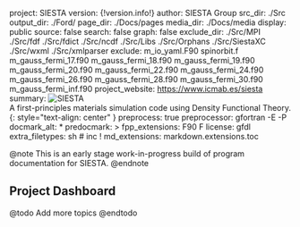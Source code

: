 project: SIESTA
version: {!version.info!}
author: SIESTA Group
src_dir: ./Src
output_dir: ./Ford/
page_dir: ./Docs/pages
media_dir: ./Docs/media
display: public
source: false
search: false
graph: false
exclude_dir: ./Src/MPI
             ./Src/fdf
             ./Src/fdict
             ./Src/ncdf
             ./Src/Libs
             ./Src/Orphans
             ./Src/SiestaXC
             ./Src/wxml
             ./Src/xmlparser
exclude:   m_io_yaml.F90
           spinorbit.f
     m_gauss_fermi_17.f90
     m_gauss_fermi_18.f90
     m_gauss_fermi_19.f90
     m_gauss_fermi_20.f90
     m_gauss_fermi_22.f90
     m_gauss_fermi_24.f90
     m_gauss_fermi_26.f90
     m_gauss_fermi_28.f90
     m_gauss_fermi_30.f90
     m_gauss_fermi_inf.f90
project_website: https://www.icmab.es/siesta
summary: ![SIESTA](logo) <br/>
         A first-principles materials simulation code 
         using Density Functional Theory.
         {: style="text-align: center" }
preprocess: true
preprocessor: gfortran -E -P
docmark_alt: *
predocmark: >
fpp_extensions: F90
                F
license: gfdl
extra_filetypes: sh #
                 inc ! 
md_extensions: markdown.extensions.toc

@note
This is an early stage work-in-progress build of program documentation for SIESTA.
@endnote

## Project Dashboard

@todo
Add more topics
@endtodo


<!-- useful options -->
<!-------------------->
<!-- graph_maxdepth: 100 -->
<!-- graph_maxnodes: 100 -->


<!-- predocmark: >  -->
